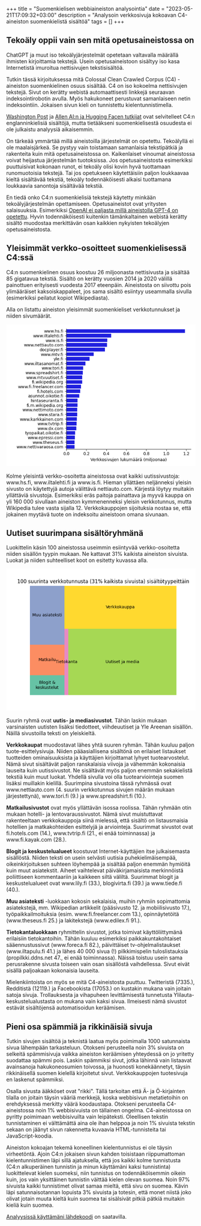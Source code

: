 +++
title = "Suomenkielisen webbiaineiston analysointia"
date = "2023-05-21T17:09:32+03:00"
description = "Analysoin verkkosivuja kokoavan C4-aineiston suomenkielistä sisältöä"
tags = []
+++

## Tekoäly oppii vain sen mitä opetusaineistossa on

ChatGPT ja muut iso tekoälyjärjestelmät opetetaan valtavalla määrällä ihmisten kirjoittamia tekstejä. Usein opetusaineistoon sisältyy iso kasa Internetistä imuroitua nettisivujen tekstisisältöä.

Tutkin tässä kirjoituksessa mitä Colossal Clean Crawled Corpus (C4) -aineiston suomenkielinen osuus sisältää. C4 on iso kokoelma nettisivujen tekstejä. Sivut on kerätty webistä automaattisesti linkkejä seuraavan indeksointirobotin avulla. Myös hakukoneet perustuvat samanlaiseen netin indeksointiin. Jokaisen sivun kieli on tunnistettu kielentunnistimella.

[Washington Post](https://www.washingtonpost.com/technology/interactive/2023/ai-chatbot-learning/) ja [Allen AI:n ja Hugging Facen tutkijat](https://arxiv.org/abs/2104.08758) ovat selvitelleet C4:n englanninkielisiä sisältöjä, mutta tietääkseni suomenkielisestä osuudesta ei ole julkaistu analyysiä aikaisemmin.

On tärkeää ymmärtää millä aineistoilla järjestelmät on opetettu. Tekoälyllä ei ole maalaisjärkeä. Se pystyy vain toistamaan samanlaisia tekstipätkiä ja rakenteita kuin mitä opetusaineistossa on. Kaikenlaiset vinoumat aineistossa voivat heijastua järjestelmän tuotoksissa. Jos opetusaineistosta esimerkiksi puuttuisivat kokonaan runot, ei tekoäly olisi kovin hyvä tuottamaan runomuotoisia tekstejä. Tai jos opetukseen käytettäisiin paljon loukkaavaa kieltä sisältävää tekstiä, tekoäly todennäköisesti alkaisi tuottamana loukkaavia sanontoja sisältävää tekstiä.

En tiedä onko C4:n suomenkielisiä tekstejä käytetty minkään tekoälyjärjestelmän opettamiseen. Opetusaineistot ovat yritysten salaisuuksia. Esimerkiksi [OpenAI ei paljasta millä aineistolla GPT-4 on opetettu](https://www.theverge.com/2023/3/15/23640180/openai-gpt-4-launch-closed-research-ilya-sutskever-interview). Hyvin todennäköisesti kuitenkin tämänkaltainen webistä kerätty sisältö muodostaa merkittävän osan kaikkien nykyisten tekoälyjen opetusaineistosta.

## Yleisimmät verkko-osoitteet suomenkielisessä C4:ssä

C4:n suomenkielinen osuus koostuu 26 miljoonasta nettisivusta ja sisältää 85 gigatavua tekstiä. Sisältö on kerätty vuosien 2014 ja 2020 välillä painottuen erityisesti vuodesta 2017 eteenpäin. Aineistosta on siivottu pois ylimääräiset kaksoiskappaleet, jos sama sisältö esiintyy useammalla sivulla (esimerkiksi peilatut kopiot Wikipediasta).

Alla on listattu aineiston yleisimmät suomenkieliset verkkotunnukset ja niiden sivumäärät.

![C4-aineiston yleisimmät suomenkieliset verkkotunnukset ja niiden sivumäärät](top_domain_sizes.png)

Kolme yleisintä verkko-osoitetta aineistossa ovat kaikki uutissivustoja: www&period;hs&period;fi, www&period;iltalehti&period;fi ja www&period;is&period;fi. Hieman yllättäen neljänneksi yleisin sivusto on käytettyjä autoja välittävä nettiauto.com. Kärjestä löytyy muitakin yllättäviä sivustoja. Esimerkiksi eräs paitoja painattava ja myyvä kauppa on yli 160&nbsp;000 sivullaan aineiston kymmenenneksi yleisin verkkotunnus, mutta Wikipedia tulee vasta sijalla 12. Verkkokauppojen sijoituksia nostaa se, että jokainen myytävä tuote on indeksoitu aineistoon omana sivunaan.

## Uutiset suurimpana sisältöryhmänä

Luokittelin käsin 100 aineistossa useimmin esiintyvää verkko-osoitetta niiden sisällön tyypin mukaan. Ne kattavat 31% kaikista aineiston sivuista. Luokat ja niiden suhteelliset koot on esitetty kuvassa alla.

![Yleisimmät 100 verkkotunnusta ryhmiteltynä sisällön tyypin mukaan](topics_treemap.png)

Suurin ryhmä ovat **uutis- ja mediasivustot**. Tähän laskin mukaan varsinaisten uutisten lisäksi tiedotteet, viihdeuutiset ja Yle Areenan sisällön. Näillä sivustoilla teksti on yleiskieltä.

**Verkkokaupat** muodostavat lähes yhtä suuren ryhmän. Tähän kuuluu paljon tuote-esittelysivuja. Niiden pääasiallisena sisältönä on erilaiset listaukset tuotteiden ominaisuuksista ja käyttäjien kirjoittamat lyhyet tuotearvostelut. Nämä sivut sisältävät paljon ranskalaisia viivoja ja vähemmän kokonaisia lauseita kuin uutissivustot. Ne sisältävät myös paljon enemmän sekakielistä tekstiä kuin muut luokat. Yhdellä sivulla voi olla tuotearviointeja suomen lisäksi muillakin kielillä. Suurimpina sivustoina tässä ryhmässä ovat www&period;nettiauto&period;com (4. suurin verkkotunnus sivujen määrän mukaan järjestettynä), www&period;tori&period;fi (9.) ja www&period;spreadshirt&period;fi (10.).

**Matkailusivustot** ovat myös yllättävän isossa roolissa. Tähän ryhmään otin mukaan hotelli- ja lentovaraussivustot. Nämä sivut muistuttavat rakenteeltaan verkkokauppoja siinä mielessä, että sisältö on listausmaisia hotellien ja matkakohteiden esittelyjä ja arviointeja. Suurimmat sivustot ovat fi&period;hotels&period;com (14.), www&period;tvtrip&period;fi (21., ei enää toiminnassa) ja www&period;fi&period;kayak.com (28.).

**Blogit ja keskustelualueet** koostuvat Internet-käyttäjien itse julkaisemasta sisällöstä. Niiden teksti on usein selvästi uutisia puhekielimäisempää, oikeinkirjoituksen suhteen löyhempää ja sisältää paljon enemmän hymiöitä kuin muut asiatekstit. Aiheet vaihtelevat päiväkirjamaisista merkinnöistä poliittiseen kommentaariin ja kaikkeen siltä väliltä. Suurimmat blogit ja keskustelualueet ovat www&period;lily&period;fi (33.), blogivirta&period;fi (39.) ja www&period;tiede&period;fi (40.).

**Muu asiateksti** -luokkaan kokosin sekalaisia, muihin ryhmiin sopimattomia asiatekstejä, mm. Wikipedian artikkelit (pääsivusto 12. ja mobiilisivusto 17.), työpaikkailmoituksia (esim. www&period;fi&period;freelancer&period;com 13.), opinnäytetöitä (www&period;theseus&period;fi 25.) ja lakitekstejä (www&period;edilex&period;fi 91.).

**Tietokantaluokkaan** ryhmittelin sivustot, jotka toimivat käyttöliittymänä erilaisiin tietokantoihin. Tähän kuuluu esimerkiksi paikkakuntakohtaiset sääennustussivut (www&period;foreca&period;fi 82.), päivittäiset tv-ohjelmalistaukset (www&period;iltapulu&period;fi 41.) ja lähes 40&nbsp;000 sivua (!) pilkkimispelin tuloslistauksia (propilkki&period;ddns&period;net 47., ei enää toiminnassa). Näissä toistuu usein sama perusrakenne sivusta toiseen vain osan sisällöstä vaihdellessa. Sivut eivät sisällä paljoakaan kokonaisia lauseita.

Mielenkiintoista on myös se mitä C4-aineistosta puuttuu. Twitteristä (7335.), Redditistä (12119.) ja Facebookista (17053.) on kustakin mukana vain joitain satoja sivuja. Trollauksesta ja vihapuheen levittämisestä tunnetusta Ylilauta-keskustelualustasta on mukana vain kaksi sivua. Ilmeisesti nämä sivustot estävät sisältöjensä automatisoidun keräämisen.

## Pieni osa spämmiä ja rikkinäisiä sivuja

Tutkin sivujen sisältöä ja teknistä laatua myös poimimalla 1000 satunnaista sivua lähempään tarkasteluun. Otokseni perusteella noin 3% sivuista on selkeitä spämmisivuja vaikka aineiston keräämisen yhteydessä on jo yritetty suodattaa spämmi pois. Laskin spämmiksi sivut, jotka lähinnä vain listaavat avainsanoja hakukoneosumien toivossa, ja huonosti konekäännetyt, täysin rikkinäisellä suomen kielellä kirjoitetut sivut. Verkkokauppojen tuotesivuja en laskenut spämmiksi.

Osalla sivusta ääkköset ovat "rikki". Tällä tarkoitan että Ä- ja Ö-kirjainten tilalla on joitain täysin vääriä merkkejä, koska webbisivun metatietoihin on erehdyksessä merkitty väärä koodaustapa. Otokseni perusteella C4-aineistossa noin 1% webbisivuista on tällainen ongelma. C4-aineistossa on pyritty poimimaan webbisivuilta vain leipäteksti. Oleellisen tekstin tunnistaminen ei välttämättä aina ole ihan helppoa ja noin 1% sivuista tekstin sekaan on jäänyt sivun rakennetta kuvaavia HTML-tunnisteita tai JavaScript-koodia.

Aineiston kokoajan tekemä koneellinen kielentunnistus ei ole täysin virheetöntä. Ajoin C4:n jokaisen sivun kahden toisistaan riippumattoman kielentunnistimen läpi sillä ajatuksella, että jos kaikki kolme tunnistusta (C4:n alkuperäinen tunnistin ja minun käyttämäni kaksi tunnistinta) luokittelevat kielen suomeksi, niin tunnistus on todennäköisemmin oikein kuin, jos vain yksittäinen tunnistin väittää kielen olevan suomea. Noin 97% sivuista kaikki tunnistimet olivat samaa mieltä, että sivu on suomea. Kävin läpi satunnaisotannan lopuista 3% sivuista ja totesin, että monet niistä joko olivat jotain muuta kieltä kuin suomea tai sisälsivät pitkiä pätkiä muitakin kieliä kuin suomea.

[Analyysissä käyttämäni lähdekoodi](https://github.com/aajanki/mc4-fi-analysis) on saatavilla.
